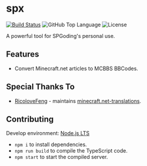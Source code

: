 # spx

[![Build Status](https://travis-ci.com/SPGoding/spx.svg?branch=master)](https://travis-ci.com/SPGoding/spx)
![GitHub Top Language](https://img.shields.io/github/languages/top/SPGoding/spx.svg)
![License](https://img.shields.io/github/license/SPGoding/spx.svg)

A powerful tool for SPGoding's personal use.

## Features

- Convert Minecraft.net articles to MCBBS BBCodes.

## Special Thanks To

- [RicoloveFeng](https://github.com/RicoloveFeng) - maintains [minecraft.net-translations](https://github.com/RicoloveFeng/minecraft.net-translations/blob/master/rawtable.csv).

## Contributing

Develop environment: [Node.js LTS][node]

- `npm i` to install dependencies.
- `npm run build` to compile the TypeScript code.
- `npm start` to start the compiled server.

[node]: https://nodejs.org/

